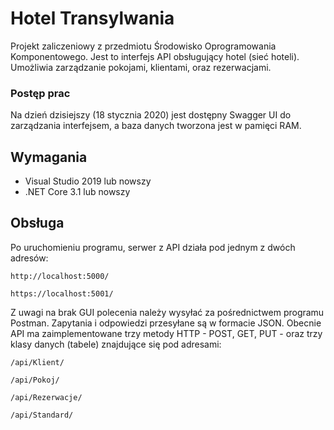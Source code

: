 # Hotel Transylwania
Projekt zaliczeniowy z przedmiotu Środowisko Oprogramowania Komponentowego. Jest to interfejs API obsługujący hotel (sieć hoteli). Umożliwia zarządzanie pokojami, klientami, oraz rezerwacjami.

### Postęp prac
Na dzień dzisiejszy (18 stycznia 2020) jest dostępny Swagger UI do zarządzania interfejsem, a baza danych tworzona jest w pamięci RAM.

## Wymagania
* Visual Studio 2019 lub nowszy
* .NET Core 3.1 lub nowszy

## Obsługa
Po uruchomieniu programu, serwer z API działa pod jednym z dwóch adresów:
```
http://localhost:5000/
```
```
https://localhost:5001/
```

Z uwagi na brak GUI polecenia należy wysyłać za pośrednictwem programu Postman. Zapytania i odpowiedzi przesyłane są w formacie JSON. Obecnie API ma zaimplementowane trzy metody HTTP - POST, GET, PUT - oraz trzy klasy danych (tabele) znajdujące się pod adresami:
```
/api/Klient/
```
```
/api/Pokoj/
```
```
/api/Rezerwacje/
```
```
/api/Standard/
```
